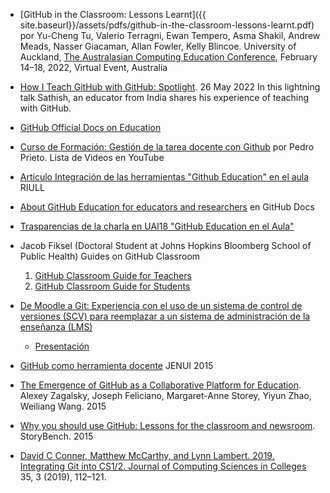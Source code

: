 * [GitHub in the Classroom: Lessons Learnt]({{ site.baseurl}}/assets/pdfs/github-in-the-classroom-lessons-learnt.pdf) por Yu-Cheng Tu, Valerio Terragni, Ewan Tempero, Asma Shakil,
Andrew Meads, Nasser Giacaman, Allan Fowler, Kelly Blincoe. University of Auckland, [The Australasian Computing Education Conference](https://aceconference.wordpress.com/previous-conferences/), February 14–18, 2022, Virtual Event, Australia
* [How I Teach GitHub with GitHub: Spotlight](https://youtu.be/6cN1RZR53qQ). 26 May 2022  In this lightning talk Sathish, an educator from India  shares his experience of teaching with GitHub.
* [GitHub Official Docs on Education](https://docs.github.com/en/free-pro-team@latest/education)
* [Curso de Formación: Gestión de la tarea docente con Github](https://www.youtube.com/playlist?list=PLQg_Bl-6Gfo9k0KQg5vaaV9r6Hg--nMA7) por Pedro Prieto. Lista de Videos en YouTube
* [Artículo Integración de las herramientas "Github Education" en el aula](https://riull.ull.es/xmlui/handle/915/9660) RIULL
* [About GitHub Education for educators and researchers](https://docs.github.com/en/free-pro-team@latest/github/teaching-and-learning-with-github-education/about-github-education-for-educators-and-researchers) en GitHub Docs
* [Trasparencias de la charla en UAI18 "GitHub Education en el Aula"](https://github.com/PAL-ULL/uai-18-talks)
* Jacob Fiksel (Doctoral Student at Johns Hopkins Bloomberg School of Public Health) Guides on GitHub Classroom
    1. <a href="https://github.com/jfiksel/github-classroom-for-teachers" target="_blank" rel="noopener noreferrer">GitHub Classroom Guide for Teachers</a>
    2. <a href="https://github.com/jfiksel/github-classroom-for-students" target="_blank" rel="noopener noreferrer">GitHub Classroom Guide for Students</a>
* <a href="https://www.researchgate.net/publication/321136899_De_Moodle_a_Git_Experiencia_con_el_uso_de_un_sistema_de_control_de_versiones_SCV_para_reemplazar_a_un_sistema_de_administracion_de_la_ensenanza_LMS) (Artículo en PDF" target="_blank" rel="noopener noreferrer">De Moodle a Git: Experiencia con el uso de un sistema de control de versiones (SCV) para reemplazar a un sistema de administración de la enseñanza (LMS)</a>
    - <a href="https://campusvirtual.ull.es/ocw/pluginfile.php/15275/mod_folder/content/0/de-moodle-a-git/experiencias_git.pres.pdf?forcedownload=1" target="_blank" rel="noopener noreferrer">Presentación</a>
* <a href="https://upcommons.upc.edu/handle/2117/76761" target="_blank" rel="noopener noreferrer">GitHub como herramienta docente</a> JENUI 2015
* <a href="https://dl.acm.org/doi/10.1145/2675133.2675284" target="_blank" rel="noopener noreferrer">The Emergence of GitHub as a Collaborative Platform for Education</a>. Alexey Zagalsky, Joseph Feliciano, Margaret-Anne Storey, Yiyun Zhao, Weiliang Wang. 2015
* <a href="https://opensource.com/education/16/1/git-education-classroom" target="_blank" rel="noopener noreferrer">Why you should use GitHub: Lessons for the classroom and newsroom</a>. StoryBench. 2015

* [David C Conner, Matthew McCarthy, and Lynn Lambert. 2019. Integrating Git into CS1/2. Journal of Computing Sciences in Colleges](https://dl.acm.org/doi/10.5555/3381569.3381583) 35, 3 (2019), 112–121.